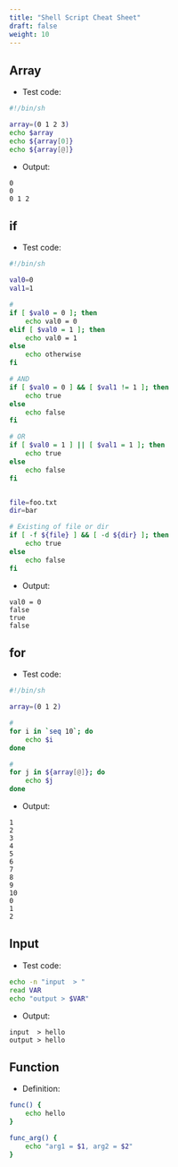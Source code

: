 ```yaml
---
title: "Shell Script Cheat Sheet"
draft: false
weight: 10
---
```

## Array

- Test code:

```bash
#!/bin/sh

array=(0 1 2 3)
echo $array
echo ${array[0]}
echo ${array[@]}
```

- Output:

```text
0
0
0 1 2
```

## if

- Test code:

```bash
#!/bin/sh

val0=0
val1=1

#
if [ $val0 = 0 ]; then
	echo val0 = 0
elif [ $val0 = 1 ]; then
	echo val0 = 1
else
	echo otherwise
fi

# AND
if [ $val0 = 0 ] && [ $val1 != 1 ]; then
	echo true
else
	echo false
fi

# OR
if [ $val0 = 1 ] || [ $val1 = 1 ]; then
	echo true
else
	echo false
fi


file=foo.txt
dir=bar

# Existing of file or dir
if [ -f ${file} ] && [ -d ${dir} ]; then
	echo true
else
	echo false
fi
```

- Output:

```text
val0 = 0
false
true
false
```

## for

- Test code:

```bash
#!/bin/sh

array=(0 1 2)

#
for i in `seq 10`; do
	echo $i
done

#
for j in ${array[@]}; do
	echo $j
done
```

- Output:

```text
1
2
3
4
5
6
7
8
9
10
0
1
2
```

## Input

- Test code:

```sh
echo -n "input  > "
read VAR
echo "output > $VAR"
```

- Output:

```text
input  > hello
output > hello
```

## Function

- Definition:

```sh
func() {
	echo hello
}

func_arg() {
	echo "arg1 = $1, arg2 = $2"
}
```
